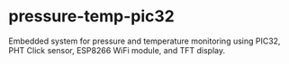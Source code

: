# pressure-temp-pic32
Embedded system for pressure and temperature monitoring using PIC32, PHT Click sensor, ESP8266 WiFi module, and TFT display.
